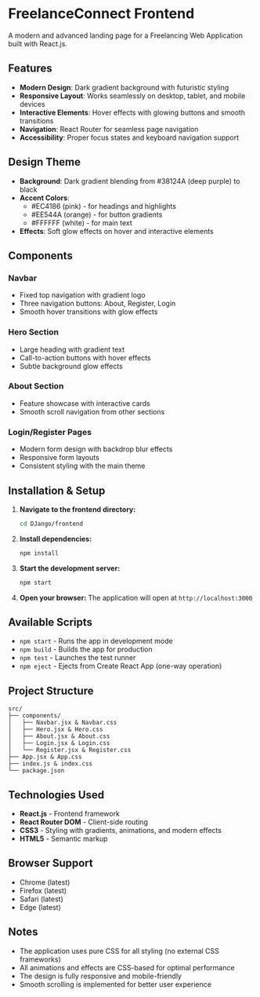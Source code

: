 # FreelanceConnect Frontend

A modern and advanced landing page for a Freelancing Web Application built with React.js.

## Features

- **Modern Design**: Dark gradient background with futuristic styling
- **Responsive Layout**: Works seamlessly on desktop, tablet, and mobile devices
- **Interactive Elements**: Hover effects with glowing buttons and smooth transitions
- **Navigation**: React Router for seamless page navigation
- **Accessibility**: Proper focus states and keyboard navigation support

## Design Theme

- **Background**: Dark gradient blending from #38124A (deep purple) to black
- **Accent Colors**: 
  - #EC4186 (pink) - for headings and highlights
  - #EE544A (orange) - for button gradients
  - #FFFFFF (white) - for main text
- **Effects**: Soft glow effects on hover and interactive elements

## Components

### Navbar
- Fixed top navigation with gradient logo
- Three navigation buttons: About, Register, Login
- Smooth hover transitions with glow effects

### Hero Section
- Large heading with gradient text
- Call-to-action buttons with hover effects
- Subtle background glow effects

### About Section
- Feature showcase with interactive cards
- Smooth scroll navigation from other sections

### Login/Register Pages
- Modern form design with backdrop blur effects
- Responsive form layouts
- Consistent styling with the main theme

## Installation & Setup

1. **Navigate to the frontend directory:**
   ```bash
   cd DJango/frontend
   ```

2. **Install dependencies:**
   ```bash
   npm install
   ```

3. **Start the development server:**
   ```bash
   npm start
   ```

4. **Open your browser:**
   The application will open at `http://localhost:3000`

## Available Scripts

- `npm start` - Runs the app in development mode
- `npm build` - Builds the app for production
- `npm test` - Launches the test runner
- `npm eject` - Ejects from Create React App (one-way operation)

## Project Structure

```
src/
├── components/
│   ├── Navbar.jsx & Navbar.css
│   ├── Hero.jsx & Hero.css
│   ├── About.jsx & About.css
│   ├── Login.jsx & Login.css
│   └── Register.jsx & Register.css
├── App.jsx & App.css
├── index.js & index.css
└── package.json
```

## Technologies Used

- **React.js** - Frontend framework
- **React Router DOM** - Client-side routing
- **CSS3** - Styling with gradients, animations, and modern effects
- **HTML5** - Semantic markup

## Browser Support

- Chrome (latest)
- Firefox (latest)
- Safari (latest)
- Edge (latest)

## Notes

- The application uses pure CSS for all styling (no external CSS frameworks)
- All animations and effects are CSS-based for optimal performance
- The design is fully responsive and mobile-friendly
- Smooth scrolling is implemented for better user experience




